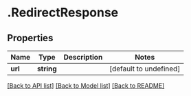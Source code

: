 # .RedirectResponse

## Properties

Name | Type | Description | Notes
------------ | ------------- | ------------- | -------------
**url** | **string** |  | [default to undefined]


[[Back to API list]](../README.md#documentation-for-api-endpoints) [[Back to Model list]](../README.md#documentation-for-models) [[Back to README]](../README.md)
